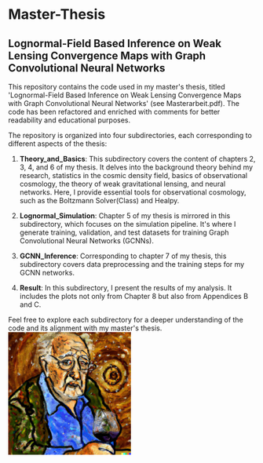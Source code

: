 # Master-Thesis

## Lognormal-Field Based Inference on Weak Lensing Convergence Maps with Graph Convolutional Neural Networks

This repository contains the code used in my master's thesis, titled 'Lognormal-Field Based Inference on Weak Lensing Convergence Maps with Graph Convolutional Neural Networks' (see Masterarbeit.pdf). The code has been refactored and enriched with comments for better readability and educational purposes.

The repository is organized into four subdirectories, each corresponding to different aspects of the thesis:

1. **Theory_and_Basics**: This subdirectory covers the content of chapters 2, 3, 4, and 6 of my thesis. It delves into the background theory behind my research, statistics in the cosmic density field, basics of observational cosmology, the theory of weak gravitational lensing, and neural networks. Here, I provide essential tools for observational cosmology, such as the Boltzmann Solver(Class) and Healpy.

2. **Lognormal_Simulation**: Chapter 5 of my thesis is mirrored in this subdirectory, which focuses on the simulation pipeline. It's where I generate training, validation, and test datasets for training Graph Convolutional Neural Networks (GCNNs).

3. **GCNN_Inference**: Corresponding to chapter 7 of my thesis, this subdirectory covers data preprocessing and the training steps for my GCNN networks.

4. **Result**: In this subdirectory, I present the results of my analysis. It includes the plots not only from Chapter 8 but also from Appendices B and C.

Feel free to explore each subdirectory for a deeper understanding of the code and its alignment with my master's thesis.
[<img src="NS_096.jpg" width="250"/>](Yugioh_Card.png)
